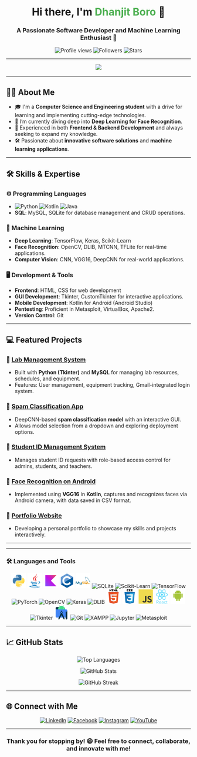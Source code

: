 <h1 align="center">Hi there, I'm <span style="color: #4CAF50;">Dhanjit Boro</span> 👋</h1>
<h3 align="center">A Passionate Software Developer and Machine Learning Enthusiast 🚀</h3>

<p align="center">
  <img src="https://komarev.com/ghpvc/?username=dhanjit97&label=Profile%20views&color=0e75b6&style=flat-square" alt="Profile views" /> 
  <img src="https://img.shields.io/github/followers/dhanjit97?label=Followers" alt="Followers" />
  <img src="https://img.shields.io/github/stars/dhanjit97?label=Stars" alt="Stars" />
</p>

---

<div align="center">
  <img src="https://media.giphy.com/media/qgQUggAC3Pfv687qPC/giphy.gif" width="500px"/>
</div>

---

## 🙋‍♂️ About Me

- 🎓 I'm a **Computer Science and Engineering student** with a drive for learning and implementing cutting-edge technologies.
- 🌱 I’m currently diving deep into **Deep Learning for Face Recognition**.
- 💼 Experienced in both **Frontend & Backend Development** and always seeking to expand my knowledge.
- 🛠️ Passionate about **innovative software solutions** and **machine learning applications**.

---

## 🛠️ Skills & Expertise

### ⚙️ Programming Languages
- ![Python](https://img.shields.io/badge/-Python-000?&logo=Python) ![Kotlin](https://img.shields.io/badge/-Kotlin-000?&logo=Kotlin) ![Java](https://img.shields.io/badge/-Java-000?&logo=Java)
- **SQL**: MySQL, SQLite for database management and CRUD operations.

### 🧠 Machine Learning
- **Deep Learning**: TensorFlow, Keras, Scikit-Learn
- **Face Recognition**: OpenCV, DLIB, MTCNN, TFLite for real-time applications.
- **Computer Vision**: CNN, VGG16, DeepCNN for real-world applications.

### 🖥️ Development & Tools
- **Frontend**: HTML, CSS for web development
- **GUI Development**: Tkinter, CustomTkinter for interactive applications.
- **Mobile Development**: Kotlin for Android (Android Studio)
- **Pentesting**: Proficient in Metasploit, VirtualBox, Apache2.
- **Version Control**: Git

---

## 💻 Featured Projects

### 🔹 [Lab Management System](https://github.com/dhanjit97/lab-management)
  - Built with **Python (Tkinter)** and **MySQL** for managing lab resources, schedules, and equipment.
  - Features: User management, equipment tracking, Gmail-integrated login system.

### 🔹 [Spam Classification App](https://github.com/dhanjit97/spam-classification)
  - DeepCNN-based **spam classification model** with an interactive GUI.
  - Allows model selection from a dropdown and exploring deployment options.

### 🔹 [Student ID Management System](https://github.com/dhanjit97/student-id-management)
  - Manages student ID requests with role-based access control for admins, students, and teachers.

### 🔹 [Face Recognition on Android](https://github.com/dhanjit97/face-recognition-android)
  - Implemented using **VGG16** in **Kotlin**, captures and recognizes faces via Android camera, with data saved in CSV format.

### 🔹 [Portfolio Website](https://github.com/dhanjit97/portfolio)
  - Developing a personal portfolio to showcase my skills and projects interactively.

---
---
<h3 align="left">🛠️ Languages and Tools</h3>
<p align="center">
  <!-- Programming Languages -->
  <img src="https://raw.githubusercontent.com/devicons/devicon/master/icons/python/python-original.svg" alt="Python" width="40" height="40"/> 
  <img src="https://raw.githubusercontent.com/devicons/devicon/master/icons/java/java-original.svg" alt="Java" width="40" height="40"/> 
  <img src="https://raw.githubusercontent.com/devicons/devicon/master/icons/kotlin/kotlin-original.svg" alt="Kotlin" width="40" height="40"/>
  <img src="https://raw.githubusercontent.com/devicons/devicon/master/icons/c/c-original.svg" alt="C" width="40" height="40"/> 
  <img src="https://raw.githubusercontent.com/devicons/devicon/master/icons/mysql/mysql-original-wordmark.svg" alt="MySQL" width="40" height="40"/>
  <img src="https://upload.wikimedia.org/wikipedia/commons/3/38/SQLite370.svg" alt="SQLite" width="40" height="40"/> 
  
  <!-- Machine Learning / Deep Learning -->
  <img src="https://upload.wikimedia.org/wikipedia/commons/0/05/Scikit_learn_logo_small.svg" alt="Scikit-Learn" width="40" height="40"/> 
  <img src="https://www.vectorlogo.zone/logos/tensorflow/tensorflow-icon.svg" alt="TensorFlow" width="40" height="40"/> 
  <img src="https://www.vectorlogo.zone/logos/pytorch/pytorch-icon.svg" alt="PyTorch" width="40" height="40"/> 
  <img src="https://www.vectorlogo.zone/logos/opencv/opencv-icon.svg" alt="OpenCV" width="40" height="40"/> 
  <img src="https://en.m.wikipedia.org/wiki/File:Keras_logo.svg" alt="Keras" width="40" height="40"/> 
  <img src="https://upload.wikimedia.org/wikipedia/commons/2/2d/Dlib_logo.png" alt="DLIB" width="40" height="40"/>

  <!-- Web Development -->
  <img src="https://raw.githubusercontent.com/devicons/devicon/master/icons/html5/html5-original-wordmark.svg" alt="HTML" width="40" height="40"/> 
  <img src="https://raw.githubusercontent.com/devicons/devicon/master/icons/css3/css3-original-wordmark.svg" alt="CSS" width="40" height="40"/> 
  <img src="https://raw.githubusercontent.com/devicons/devicon/master/icons/javascript/javascript-original.svg" alt="JavaScript" width="40" height="40"/> 
  <img src="https://raw.githubusercontent.com/devicons/devicon/master/icons/react/react-original-wordmark.svg" alt="React" width="40" height="40"/>

  <!-- Mobile Development -->
  <img src="https://raw.githubusercontent.com/devicons/devicon/master/icons/android/android-original-wordmark.svg" alt="Android" width="40" height="40"/> 
  <img src="https://upload.wikimedia.org/wikipedia/commons/3/3f/Tkinter.png" alt="Tkinter" width="40" height="40"/> 
  <img src="https://raw.githubusercontent.com/devicons/devicon/master/icons/androidstudio/androidstudio-original.svg" alt="Android Studio" width="40" height="40"/>
  
  <!-- Additional Tools -->
  <img src="https://www.vectorlogo.zone/logos/git-scm/git-scm-icon.svg" alt="Git" width="40" height="40"/>
  <img src="https://upload.wikimedia.org/wikipedia/commons/7/7e/XAMPP_logo.svg" alt="XAMPP" width="40" height="40"/>
  <img src="https://upload.wikimedia.org/wikipedia/commons/3/38/Jupyter_logo.svg" alt="Jupyter" width="40" height="40"/>
  <img src="https://upload.wikimedia.org/wikipedia/commons/8/8d/Metasploit_icon.png" alt="Metasploit" width="40" height="40"/>
</p>

---
## 📈 GitHub Stats

<p align="center">
  <img src="https://github-readme-stats.vercel.app/api/top-langs?username=dhanjit97&show_icons=true&theme=radical&layout=compact" alt="Top Languages" />
</p>
<p align="center">
  <img src="https://github-readme-stats.vercel.app/api?username=dhanjit97&show_icons=true&theme=radical" alt="GitHub Stats" />
</p>
<p align="center">
  <img src="https://github-readme-streak-stats.herokuapp.com/?user=dhanjit97&theme=radical" alt="GitHub Streak" />
</p>

---

## 🌐 Connect with Me

<p align="center">
  <a href="https://linkedin.com/in/dhanjit-boro" target="_blank"><img src="https://img.icons8.com/color/48/000000/linkedin.png" alt="LinkedIn"/></a>
  <a href="https://fb.com/dhanjit.boro" target="_blank"><img src="https://img.icons8.com/color/48/000000/facebook.png" alt="Facebook"/></a>
  <a href="https://instagram.com/silly_90s_kis" target="_blank"><img src="https://img.icons8.com/color/48/000000/instagram-new.png" alt="Instagram"/></a>
  <a href="https://www.youtube.com/c/dgaming" target="_blank"><img src="https://img.icons8.com/color/48/000000/youtube-play.png" alt="YouTube"/></a>
</p>

---

<h3 align="center">Thank you for stopping by! 😄 Feel free to connect, collaborate, and innovate with me!</h3>
